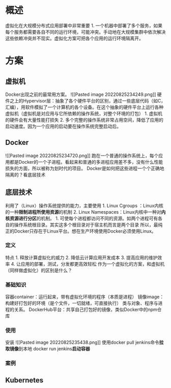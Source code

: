 # 概述
虚拟化在大规模分布式应用部署中非常重要
	1. 一个机器中部署了多个服务，如果每个服务都需要各自不同的运行环境，可能冲突。手动地在大规模集群中依次解决这些依赖冲突并不现实。虚拟化方案可把各个应用的运行环境隔离开。
# 方案
## 虚拟机
Docker出现之前的最常用方案。
![[Pasted image 20220825234249.png]]
硬件之上的Hypervisor层：抽象了各个硬件平台的区别，通过一些底层代码（如C，汇编），用软件模拟了一个计算机的各个设备。在这个抽象的硬件平台上运行各种虚拟机（虚拟机是对应用与它所依赖的操作系统，对整个环境的打包）
	1. 虚拟机的硬件会有大量性能打损失
	2. 多个完整的操作系统非常占用空间，降低了应用的启动速度。因为一个应用的启动要在操作系统完整启动后。
## Docker
![[Pasted image 20220825234720.png]]
跑在一个普通的操作系统上，每个应用都是Docker的一个子进程。看起来和普通的多进程应用差不多，没有什么性能损失的方面，所以被称为划时代的项目。
Docker是如何把这些进程一个个正确地隔离的？看底层技术
## 底层技术
利用了（Linux）操作系统提供的能力，主要使用
	1. Linux Cgroups ：Linux内核的一种**限制进程所使用资源**的机制
	2. Linux Namespaces：Linux内核中一种对**内核资源进行分区**的机制。
		1. 可使每个进程都访问不同的资源。如两个进程可有各自的操作系统根目录。其实这多个根目录对于宿主机而言是两个目录
所以，最纯正的Docker只存在于Linux平台。想在生产环境使用Docker必须使用Linux。
### 定义
特点
	1. 释放计算虚拟化的威力
	2. 降低云计算应用开发成本
	3. 提高应用的维护效率
	4. 让应用的部署，测试，分发都更高效轻松
作为一个虚拟化的方案，和虚拟机（同样做虚拟化）的区别是什么？
### 基础知识
容器container：运行起来，带有虚拟化环境的程序（本质是进程）
镜像image：构建好打包好的环境（是个文件，一切就绪，可直接执行）
类与对象、程序与进程的关系。
DockerHub平台：共享自己打包好的镜像，类似Docker中的npm仓库
### 使用

安装
![[Pasted image 20220825235438.png]]
使用docker pull jenkins命令**拉取镜像**到本地
docker run jenkins**启动容器**
### 案例
## Kubernetes
